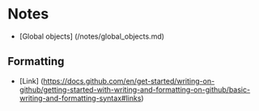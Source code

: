 # Notes 
- [Global objects] (/notes/global_objects.md)

## Formatting
- [Link] (https://docs.github.com/en/get-started/writing-on-github/getting-started-with-writing-and-formatting-on-github/basic-writing-and-formatting-syntax#links)